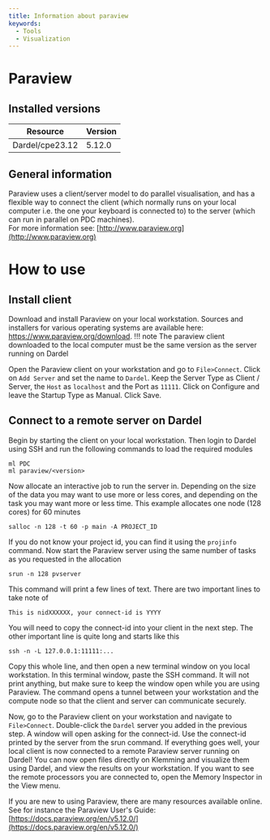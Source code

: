 ```yaml
---
title: Information about paraview
keywords:
  - Tools
  - Visualization
---
```

# Paraview

## Installed versions

| Resource | Version |
|---|---|
| Dardel/cpe23.12 | 5.12.0 |

## General information

Paraview uses a client/server model to do parallel visualisation, and has a flexible way to connect the client (which normally runs on  your local computer i.e. the one your keyboard is connected to) to the server (which can run in parallel on PDC machines).  
For more information see: [http://www.paraview.org](http://www.paraview.org)


# How to use

## Install client
Download and install Paraview on your local workstation. Sources and installers for various operating systems are available here: https://www.paraview.org/download.
!!! note
    The paraview client downloaded to the local computer must be the same version as the server running on Dardel

Open the Paraview client on your workstation and go to `File>Connect`. Click on `Add Server` and set the name to `Dardel`. Keep the Server Type as Client / Server, the `Host` as `localhost` and the Port as `11111`. Click on Configure and leave the Startup Type as Manual. Click Save.

## Connect to a remote server on Dardel
Begin by starting the client on your local workstation.
Then login to Dardel using SSH and run the following commands to load the required modules
```
ml PDC
ml paraview/<version>
```
Now allocate an interactive job to run the server in. Depending on the size of the data you may want to use more or less cores, and depending on the task you may want more or less time. This example allocates one node (128 cores) for 60 minutes
```
salloc -n 128 -t 60 -p main -A PROJECT_ID
```
If you do not know your project id, you can find it using the ``projinfo`` command.
Now start the Paraview server using the same number of tasks as you requested in the allocation
```
srun -n 128 pvserver
```
This command will print a few lines of text. There are two important lines to take note of
```
This is nidXXXXXX, your connect-id is YYYY
```
You will need to copy the connect-id into your client in the next step. The other important line is quite long and starts like this
```
ssh -n -L 127.0.0.1:11111:...
```
Copy this whole line, and then open a new terminal window on you local workstation. In this terminal window, paste the SSH command. It will not print anything, but make sure to keep the window open while you are using Paraview. The command opens a tunnel between your workstation and the compute node so that the client and server can communicate securely.

Now, go to the Paraview client on your workstation and navigate to `File>Connect`. Double-click the `Dardel` server you added in the previous step. A window will open asking for the connect-id. Use the connect-id printed by the server from the srun command.
If everything goes well, your local client is now connected to a remote Paraview server running on Dardel! You can now open files directly on Klemming and visualize them using Dardel, and view the results on your workstation. If you want to see the remote processors you are connected to, open the Memory Inspector in the View menu.

If you are new to using Paraview, there are many resources available online. See for instance the Paraview User's Guide: [https://docs.paraview.org/en/v5.12.0/](https://docs.paraview.org/en/v5.12.0/)
